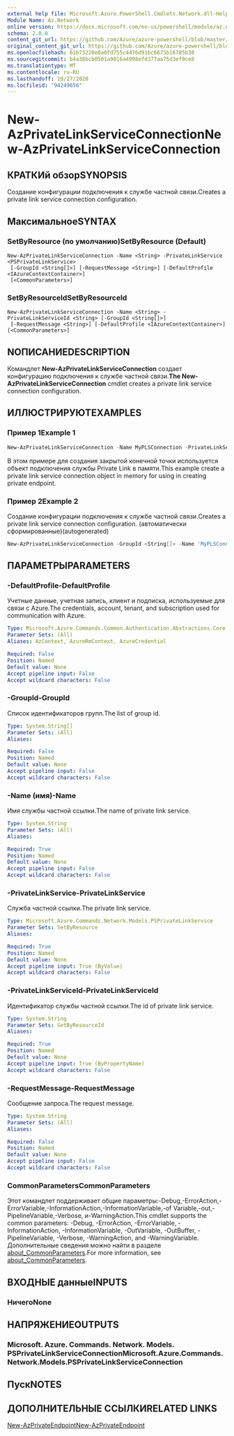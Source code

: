 ```yaml
---
external help file: Microsoft.Azure.PowerShell.Cmdlets.Network.dll-Help.xml
Module Name: Az.Network
online version: https://docs.microsoft.com/en-us/powershell/module/az.network/new-azprivatelinkserviceconnection
schema: 2.0.0
content_git_url: https://github.com/Azure/azure-powershell/blob/master/src/Network/Network/help/New-AzPrivateLinkServiceConnection.md
original_content_git_url: https://github.com/Azure/azure-powershell/blob/master/src/Network/Network/help/New-AzPrivateLinkServiceConnection.md
ms.openlocfilehash: 61b73220e0a0fd755c4476d91bc6675b16785b30
ms.sourcegitcommit: b4a38bcb0501a9016a4998efd377aa75d3ef9ce8
ms.translationtype: MT
ms.contentlocale: ru-RU
ms.lasthandoff: 10/27/2020
ms.locfileid: "94249656"
---
```

# <span data-ttu-id="51206-101">New-AzPrivateLinkServiceConnection</span><span class="sxs-lookup"><span data-stu-id="51206-101">New-AzPrivateLinkServiceConnection</span></span>

## <span data-ttu-id="51206-102">КРАТКИй обзор</span><span class="sxs-lookup"><span data-stu-id="51206-102">SYNOPSIS</span></span>
<span data-ttu-id="51206-103">Создание конфигурации подключения к службе частной связи.</span><span class="sxs-lookup"><span data-stu-id="51206-103">Creates a private link service connection configuration.</span></span>

## <span data-ttu-id="51206-104">Максимальное</span><span class="sxs-lookup"><span data-stu-id="51206-104">SYNTAX</span></span>

### <span data-ttu-id="51206-105">SetByResource (по умолчанию)</span><span class="sxs-lookup"><span data-stu-id="51206-105">SetByResource (Default)</span></span>
```
New-AzPrivateLinkServiceConnection -Name <String> -PrivateLinkService <PSPrivateLinkService>
 [-GroupId <String[]>] [-RequestMessage <String>] [-DefaultProfile <IAzureContextContainer>]
 [<CommonParameters>]
```

### <span data-ttu-id="51206-106">SetByResourceId</span><span class="sxs-lookup"><span data-stu-id="51206-106">SetByResourceId</span></span>
```
New-AzPrivateLinkServiceConnection -Name <String> -PrivateLinkServiceId <String> [-GroupId <String[]>]
 [-RequestMessage <String>] [-DefaultProfile <IAzureContextContainer>] [<CommonParameters>]
```

## <span data-ttu-id="51206-107">NОПИСАНИЕ</span><span class="sxs-lookup"><span data-stu-id="51206-107">DESCRIPTION</span></span>
<span data-ttu-id="51206-108">Командлет **New-AzPrivateLinkServiceConnection** создает конфигурацию подключения к службе частной связи.</span><span class="sxs-lookup"><span data-stu-id="51206-108">**The New-AzPrivateLinkServiceConnection** cmdlet creates a private link service connection configuration.</span></span>

## <span data-ttu-id="51206-109">ИЛЛЮСТРИРУЮТ</span><span class="sxs-lookup"><span data-stu-id="51206-109">EXAMPLES</span></span>

### <span data-ttu-id="51206-110">Пример 1</span><span class="sxs-lookup"><span data-stu-id="51206-110">Example 1</span></span>
```powershell
New-AzPrivateLinkServiceConnection -Name MyPLSConnection -PrivateLinkServiceId "/subscriptions/00000000-0000-0000-0000-000000000000/resourceGroups/TestResourceGroup/providers/Microsoft.Network/privateLinkServices/privateLinkService" -RequestMessage "Please Approve my request"
```

<span data-ttu-id="51206-111">В этом примере для создания закрытой конечной точки используется объект подключения службы Private Link в памяти.</span><span class="sxs-lookup"><span data-stu-id="51206-111">This example create a private link service connection object in memory for using in creating private endpoint.</span></span>

### <span data-ttu-id="51206-112">Пример 2</span><span class="sxs-lookup"><span data-stu-id="51206-112">Example 2</span></span>

<span data-ttu-id="51206-113">Создание конфигурации подключения к службе частной связи.</span><span class="sxs-lookup"><span data-stu-id="51206-113">Creates a private link service connection configuration.</span></span> <span data-ttu-id="51206-114">(автоматически сформированные)</span><span class="sxs-lookup"><span data-stu-id="51206-114">(autogenerated)</span></span>

<!-- Aladdin Generated Example -->
```powershell
New-AzPrivateLinkServiceConnection -GroupId <String[]> -Name 'MyPLSConnections' -PrivateLinkServiceId '/subscriptions/00000000-0000-0000-0000-00000000000000000/resourceGroups/TestResourceGroup/providers/Microsoft.Network/privateLinkServices/privateLinkService'
```

## <span data-ttu-id="51206-115">ПАРАМЕТРЫ</span><span class="sxs-lookup"><span data-stu-id="51206-115">PARAMETERS</span></span>

### <span data-ttu-id="51206-116">-DefaultProfile</span><span class="sxs-lookup"><span data-stu-id="51206-116">-DefaultProfile</span></span>
<span data-ttu-id="51206-117">Учетные данные, учетная запись, клиент и подписка, используемые для связи с Azure.</span><span class="sxs-lookup"><span data-stu-id="51206-117">The credentials, account, tenant, and subscription used for communication with Azure.</span></span>

```yaml
Type: Microsoft.Azure.Commands.Common.Authentication.Abstractions.Core.IAzureContextContainer
Parameter Sets: (All)
Aliases: AzContext, AzureRmContext, AzureCredential

Required: False
Position: Named
Default value: None
Accept pipeline input: False
Accept wildcard characters: False
```

### <span data-ttu-id="51206-118">-GroupId</span><span class="sxs-lookup"><span data-stu-id="51206-118">-GroupId</span></span>
<span data-ttu-id="51206-119">Список идентификаторов групп.</span><span class="sxs-lookup"><span data-stu-id="51206-119">The list of group id.</span></span>

```yaml
Type: System.String[]
Parameter Sets: (All)
Aliases:

Required: False
Position: Named
Default value: None
Accept pipeline input: False
Accept wildcard characters: False
```

### <span data-ttu-id="51206-120">-Name (имя)</span><span class="sxs-lookup"><span data-stu-id="51206-120">-Name</span></span>
<span data-ttu-id="51206-121">Имя службы частной ссылки.</span><span class="sxs-lookup"><span data-stu-id="51206-121">The name of private link service.</span></span>

```yaml
Type: System.String
Parameter Sets: (All)
Aliases:

Required: True
Position: Named
Default value: None
Accept pipeline input: False
Accept wildcard characters: False
```

### <span data-ttu-id="51206-122">-PrivateLinkService</span><span class="sxs-lookup"><span data-stu-id="51206-122">-PrivateLinkService</span></span>
<span data-ttu-id="51206-123">Служба частной ссылки.</span><span class="sxs-lookup"><span data-stu-id="51206-123">The private link service.</span></span>

```yaml
Type: Microsoft.Azure.Commands.Network.Models.PSPrivateLinkService
Parameter Sets: SetByResource
Aliases:

Required: True
Position: Named
Default value: None
Accept pipeline input: True (ByValue)
Accept wildcard characters: False
```

### <span data-ttu-id="51206-124">-PrivateLinkServiceId</span><span class="sxs-lookup"><span data-stu-id="51206-124">-PrivateLinkServiceId</span></span>
<span data-ttu-id="51206-125">Идентификатор службы частной ссылки.</span><span class="sxs-lookup"><span data-stu-id="51206-125">The id of private link service.</span></span>

```yaml
Type: System.String
Parameter Sets: SetByResourceId
Aliases:

Required: True
Position: Named
Default value: None
Accept pipeline input: True (ByPropertyName)
Accept wildcard characters: False
```

### <span data-ttu-id="51206-126">-RequestMessage</span><span class="sxs-lookup"><span data-stu-id="51206-126">-RequestMessage</span></span>
<span data-ttu-id="51206-127">Сообщение запроса.</span><span class="sxs-lookup"><span data-stu-id="51206-127">The request message.</span></span>

```yaml
Type: System.String
Parameter Sets: (All)
Aliases:

Required: False
Position: Named
Default value: None
Accept pipeline input: False
Accept wildcard characters: False
```

### <span data-ttu-id="51206-128">CommonParameters</span><span class="sxs-lookup"><span data-stu-id="51206-128">CommonParameters</span></span>
<span data-ttu-id="51206-129">Этот командлет поддерживает общие параметры:-Debug,-ErrorAction,-ErrorVariable,-InformationAction,-InformationVariable,-of Variable,-out,-PipelineVariable,-Verbose, и-WarningAction.</span><span class="sxs-lookup"><span data-stu-id="51206-129">This cmdlet supports the common parameters: -Debug, -ErrorAction, -ErrorVariable, -InformationAction, -InformationVariable, -OutVariable, -OutBuffer, -PipelineVariable, -Verbose, -WarningAction, and -WarningVariable.</span></span> <span data-ttu-id="51206-130">Дополнительные сведения можно найти в разделе [about_CommonParameters](http://go.microsoft.com/fwlink/?LinkID=113216).</span><span class="sxs-lookup"><span data-stu-id="51206-130">For more information, see [about_CommonParameters](http://go.microsoft.com/fwlink/?LinkID=113216).</span></span>

## <span data-ttu-id="51206-131">ВХОДНЫЕ данные</span><span class="sxs-lookup"><span data-stu-id="51206-131">INPUTS</span></span>

### <span data-ttu-id="51206-132">Ничего</span><span class="sxs-lookup"><span data-stu-id="51206-132">None</span></span>

## <span data-ttu-id="51206-133">НАПРЯЖЕНИЕ</span><span class="sxs-lookup"><span data-stu-id="51206-133">OUTPUTS</span></span>

### <span data-ttu-id="51206-134">Microsoft. Azure. Commands. Network. Models. PSPrivateLinkServiceConnection</span><span class="sxs-lookup"><span data-stu-id="51206-134">Microsoft.Azure.Commands.Network.Models.PSPrivateLinkServiceConnection</span></span>

## <span data-ttu-id="51206-135">Пуск</span><span class="sxs-lookup"><span data-stu-id="51206-135">NOTES</span></span>

## <span data-ttu-id="51206-136">ДОПОЛНИТЕЛЬНЫЕ ССЫЛКИ</span><span class="sxs-lookup"><span data-stu-id="51206-136">RELATED LINKS</span></span>

[<span data-ttu-id="51206-137">New-AzPrivateEndpoint</span><span class="sxs-lookup"><span data-stu-id="51206-137">New-AzPrivateEndpoint</span></span>](./New-AzPrivateEndpoint.md)